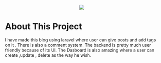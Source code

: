 <p align="center"><img src="https://laravel.com/assets/img/components/logo-laravel.svg"></p>


# About This Project

I have made this blog using laravel where user can give posts and add tags on it . There is also a comment system. The backend is pretty much user friendly because of its UI. The Dasboard is also amazing where a user can create ,update , delete as the way he wish.
